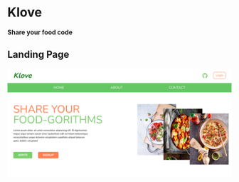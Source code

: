 # Klove
**Share your food code** 

## Landing Page<br>
 <img src="https://github.com/gaurav-2-0-0-2/Klove/blob/edb3a024f7d2f06f68efdcbb3295bfa277589329/public/homepage.png" alt="homepage"/>


